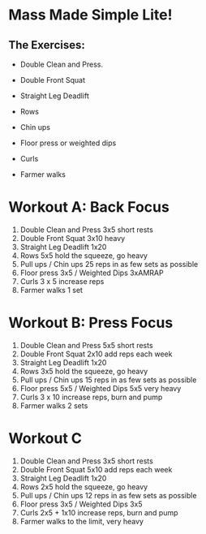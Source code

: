 # Mass Made Simple Lite!

## The Exercises:

- Double Clean and Press.

- Double Front Squat

- Straight Leg Deadlift

- Rows

- Chin ups

- Floor press or weighted dips

- Curls

- Farmer walks

# Workout A: Back Focus
  
  1. Double Clean and Press 3x5 short rests
  2. Double Front Squat 3x10 heavy
  3. Straight Leg Deadlift 1x20
  4. Rows 5x5 hold the squeeze, go heavy
  5. Pull ups / Chin ups 25 reps in as few sets as possible
  6. Floor press 3x5 / Weighted Dips 3xAMRAP
  7. Curls 3 x 5 increase reps
  8. Farmer walks 1 set

# Workout B: Press Focus
  
  1. Double Clean and Press 5x5 short rests
  2. Double Front Squat 2x10 add reps each week
  3. Straight Leg Deadlift 1x20
  4. Rows 3x5 hold the squeeze, go heavy
  5. Pull ups / Chin ups 15 reps in as few sets as possible
  6. Floor press 5x5 / Weighted Dips 5x5 very heavy
  7. Curls 3 x 10 increase reps, burn and pump
  8. Farmer walks 2 sets

# Workout C
  
  1. Double Clean and Press 3x5 short rests
  2. Double Front Squat 5x10 add reps each week
  3. Straight Leg Deadlift 1x20
  4. Rows 2x5 hold the squeeze, go heavy
  5. Pull ups / Chin ups 12 reps in as few sets as possible
  6. Floor press 3x5 / Weighted Dips 3x5
  7. Curls 2x5 + 1x10 increase reps, burn and pump
  8. Farmer walks to the limit, very heavy

